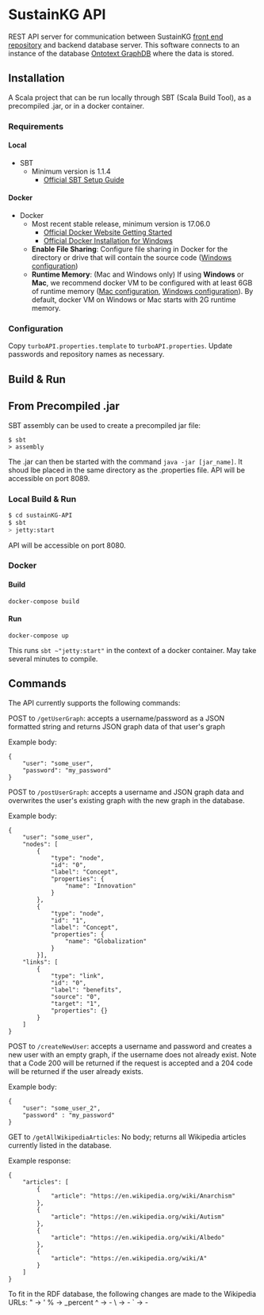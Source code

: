 # SustainKG API #

REST API server for communication between SustainKG [front end repository](https://github.com/greenguy33/sustainKG) and backend database server. This software connects to an instance of the database [Ontotext GraphDB](https://www.ontotext.com/products/graphdb/) where the data is stored.

## Installation ##
A Scala project that can be run locally through SBT (Scala Build Tool), as a precompiled .jar, or in a docker container.

### Requirements ###
#### Local
- SBT 
	- Minimum version is 1.1.4
		- [Official SBT Setup Guide](https://www.scala-sbt.org/release/docs/Setup.html)

#### Docker
- Docker
    - Most recent stable release, minimum version is 17.06.0
      - [Official Docker Website Getting Started](https://docs.docker.com/engine/getstarted/step_one/)
      - [Official Docker Installation for Windows](https://docs.docker.com/docker-for-windows/install/)
    - **Enable File Sharing**:  Configure file sharing in Docker for the directory or drive that will contain the source code ([Windows configuration](https://docs.docker.com/docker-for-windows/#file-sharing))
    - **Runtime Memory**: (Mac and Windows only) If using **Windows** or **Mac**, we recommend docker VM to be configured with at least 6GB of runtime memory ([Mac configuration](https://docs.docker.com/docker-for-mac/#advanced), [Windows configuration](https://docs.docker.com/docker-for-windows/#advanced)).  By default, docker VM on Windows or Mac starts with 2G runtime memory.

### Configuration ###
Copy `turboAPI.properties.template` to `turboAPI.properties`.  Update passwords and repository names as necessary.


## Build & Run ##

## From Precompiled .jar ##
SBT assembly can be used to create a precompiled jar file:
```
$ sbt
> assembly
```
The .jar can then be started with the command `java -jar [jar_name]`. It shoud lbe placed in the same directory as the .properties file. API will be accessible on port 8089.

### Local Build & Run ###
```sh
$ cd sustainKG-API
$ sbt
> jetty:start
```
API will be accessible on port 8080.

### Docker ###
#### Build
```
docker-compose build
```
#### Run
```
docker-compose up
```

This runs `sbt ~"jetty:start"` in the context of a docker container.  May take several minutes to compile.

## Commands

The API currently supports the following commands:

POST to `/getUserGraph`: accepts a username/password as a JSON formatted string and returns JSON graph data of that user's graph

Example body: 

```
{
    "user": "some_user",
    "password": "my_password"
}
```

POST to `/postUserGraph`: accepts a username and JSON graph data and overwrites the user's existing graph with the new graph in the database.

Example body:

```
{
    "user": "some_user",
    "nodes": [
        {
            "type": "node",
            "id": "0",
            "label": "Concept",
            "properties": {
                "name": "Innovation"
            }
        },
        {
            "type": "node",
            "id": "1",
            "label": "Concept",
            "properties": {
                "name": "Globalization"
            }
        }],
    "links": [
        {
            "type": "link",
            "id": "0",
            "label": "benefits",
            "source": "0",
            "target": "1",
            "properties": {}
        }
    ]
}
```

POST to `/createNewUser`: accepts a username and password and creates a new user with an empty graph, if the username does not already exist. Note that a Code 200 will be returned if the request is accepted and a 204 code will be returned if the user already exists.

Example body:
```
{
    "user": "some_user_2",
    "password" : "my_password"
}
```

GET to `/getAllWikipediaArticles`: No body; returns all Wikipedia articles currently listed in the database.

Example response:
```
{
    "articles": [
        {
            "article": "https://en.wikipedia.org/wiki/Anarchism"
        },
        {
            "article": "https://en.wikipedia.org/wiki/Autism"
        },
        {
            "article": "https://en.wikipedia.org/wiki/Albedo"
        },
        {
            "article": "https://en.wikipedia.org/wiki/A"
        }
    ]
}
```
To fit in the RDF database, the following changes are made to the Wikipedia URLs:
" -> '
% -> _percent
^ -> -
\ -> -
` -> -
